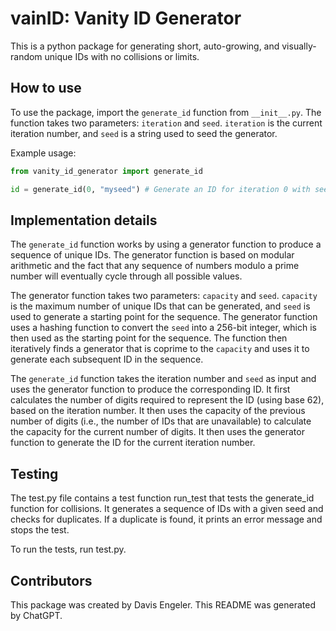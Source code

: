 # vainID: Vanity ID Generator

This is a python package for generating short, auto-growing, and visually-random unique IDs with no collisions or limits. 

## How to use

To use the package, import the `generate_id` function from `__init__.py`. The function takes two parameters: `iteration` and `seed`. `iteration` is the current iteration number, and `seed` is a string used to seed the generator. 

Example usage:

```python
from vanity_id_generator import generate_id

id = generate_id(0, "myseed") # Generate an ID for iteration 0 with seed "myseed"
```

## Implementation details

The `generate_id` function works by using a generator function to produce a sequence of unique IDs. The generator function is based on modular arithmetic and the fact that any sequence of numbers modulo a prime number will eventually cycle through all possible values.

The generator function takes two parameters: `capacity` and `seed`. `capacity` is the maximum number of unique IDs that can be generated, and `seed` is used to generate a starting point for the sequence. The generator function uses a hashing function to convert the `seed` into a 256-bit integer, which is then used as the starting point for the sequence. The function then iteratively finds a generator that is coprime to the `capacity` and uses it to generate each subsequent ID in the sequence.

The `generate_id` function takes the iteration number and `seed` as input and uses the generator function to produce the corresponding ID. It first calculates the number of digits required to represent the ID (using base 62), based on the iteration number. It then uses the capacity of the previous number of digits (i.e., the number of IDs that are unavailable) to calculate the capacity for the current number of digits. It then uses the generator function to generate the ID for the current iteration number.

## Testing

The test.py file contains a test function run_test that tests the generate_id function for collisions. It generates a sequence of IDs with a given seed and checks for duplicates. If a duplicate is found, it prints an error message and stops the test.

To run the tests, run test.py.

## Contributors

This package was created by Davis Engeler. This README was generated by ChatGPT.